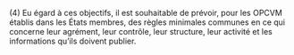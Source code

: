 (4) Eu égard à ces objectifs, il est souhaitable de prévoir, pour les OPCVM établis dans les États membres, des règles minimales communes en ce qui concerne leur agrément, leur contrôle, leur structure, leur activité et les informations qu’ils doivent publier.